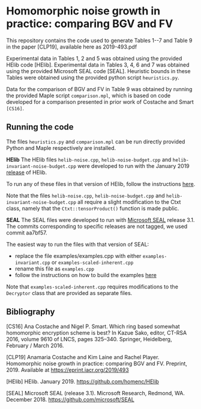 Homomorphic noise growth in practice: comparing BGV and FV
==========================================================

This repository contains the code used to generate Tables 1--7 and Table 9 in the paper [CLP19], available here as 2019-493.pdf

Experimental data in Tables 1, 2 and 5 was obtained using the provided HElib code [HElib]. Experimental data in Tables 3, 4, 6 and 7 was obtained using the provided Microsoft SEAL code [SEAL]. Heuristic bounds in these Tables were obtained using the provided python script `heuristics.py`.

Data for the comparison of BGV and FV in Table 9 was obtained by running the provided Maple script `comparison.mpl`, which is based on code developed for a comparison presented in prior work of Costache and Smart `[CS16]`.

Running the code
----------------

The files `heuristics.py` and `comparison.mpl` can be run directly provided Python and Maple respectively are installed.

**HElib**
The HElib files `helib-noise.cpp`, `helib-noise-budget.cpp` and `helib-invariant-noise-budget.cpp` were developed to run with the January 2019 [release](https://github.com/shaih/HElib/commits/1.0.0-beta0-Jan2019) of HElib. 

To run any of these files in that version of HElib, follow the instructions [here](https://github.com/shaih/HElib/blob/e1edb4d6088a4103fc5b739b6e89e644627fea9f/INSTALL.txt). 

Note that the files `helib-noise.cpp`, `helib-noise-budget.cpp` and `helib-invariant-noise-budget.cpp` all require a slight modification to the Ctxt class, namely that the `Ctxt::tensorProduct()` function is made public.

**SEAL**
The SEAL files were developed to run with [Microsoft SEAL](https://github.com/microsoft/SEAL/) release 3.1.
The commits corresponding to specific releases are not tagged, we used commit aa7bf57.

The easiest way to run the files with that version of SEAL:
- replace the file examples/examples.cpp with either `examples-invariant.cpp` or `examples-scaled-inherent.cpp`
- rename this file as `examples.cpp`
- follow the instructions on how to build the examples [here](https://github.com/microsoft/SEAL/blob/aa7bf57aa11a91d9ca8712816550ae68793add99/README.md)

Note that `examples-scaled-inherent.cpp` requires modifications to the `Decryptor` class that are provided as separate files.

Bibliography
------------

[CS16] Ana Costache and Nigel P. Smart. Which ring based somewhat homomorphic encryption scheme is best? In Kazue Sako, editor, CT-RSA 2016, volume 9610 of LNCS, pages 325–340. Springer, Heidelberg, February / March 2016.

[CLP19] Anamaria Costache and Kim Laine and Rachel Player. Homomorphic noise growth in practice: comparing BGV and FV. Preprint, 2019. Available at https://eprint.iacr.org/2019/493

[HElib] HElib. January 2019. https://github.com/homenc/HElib

[SEAL] Microsoft SEAL (release 3.1). Microsoft Research, Redmond, WA. December 2018. https://github.com/microsoft/SEAL
